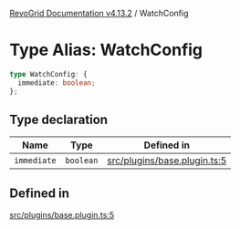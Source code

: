 [RevoGrid Documentation v4.13.2](README.md) / WatchConfig

# Type Alias: WatchConfig

```ts
type WatchConfig: {
  immediate: boolean;
};
```

## Type declaration

| Name | Type | Defined in |
| ------ | ------ | ------ |
| `immediate` | `boolean` | [src/plugins/base.plugin.ts:5](https://github.com/revolist/revogrid/blob/4615a8613a8ac5464daeb17d7062361e3e3aa5d1/src/plugins/base.plugin.ts#L5) |

## Defined in

[src/plugins/base.plugin.ts:5](https://github.com/revolist/revogrid/blob/4615a8613a8ac5464daeb17d7062361e3e3aa5d1/src/plugins/base.plugin.ts#L5)
